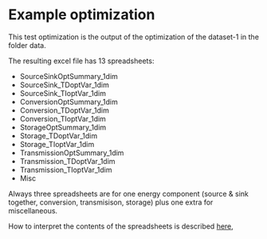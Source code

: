 # Example optimization
This test optimization is the output of the optimization of the dataset-1 in the folder data.

The resulting excel file has 13 spreadsheets: 
- SourceSinkOptSummary_1dim
- SourceSink_TDoptVar_1dim
- SourceSink_TIoptVar_1dim
- ConversionOptSummary_1dim
- Conversion_TDoptVar_1dim
- Conversion_TIoptVar_1dim
- StorageOptSummary_1dim
- Storage_TDoptVar_1dim
- Storage_TIoptVar_1dim
- TransmissionOptSummary_1dim
- Transmission_TDoptVar_1dim
- Transmission_TIoptVar_1dim
- Misc

Always three spreadsheets are for one energy component (source & sink together, conversion, transmisison, storage) plus one extra for miscellaneous.

How to interpret the contents of the spreadsheets is described [here](https://nowum.github.io/EnSysMod/usage/output.html),

